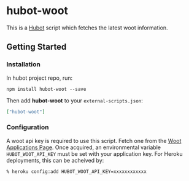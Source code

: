 # hubot-woot

This is a [Hubot](http://hubot.github.com/) script which fetches the latest woot information.

## Getting Started

### Installation

In hubot project repo, run:

`npm install hubot-woot --save`

Then add **hubot-woot** to your `external-scripts.json`:

```json
["hubot-woot"]
```

### Configuration

A woot api key is required to use this script. Fetch one from the [Woot Applications Page](https://account.woot.com/applications). Once acquired, an environmental variable `HUBOT_WOOT_API_KEY` must be set with your application key. For Heroku deployments, this can be acheived by:

`% heroku config:add HUBOT_WOOT_API_KEY=xxxxxxxxxxxx`
